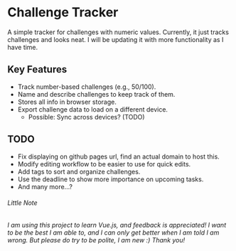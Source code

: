 # Challenge Tracker
A simple tracker for challenges with numeric values.
Currently, it just tracks challenges and looks neat. I will be updating it with more functionality as I have time.

## Key Features
- Track number-based challenges (e.g., 50/100).
- Name and describe challenges to keep track of them.
- Stores all info in browser storage.
- Export challenge data to load on a different device.
  - Possible: Sync across devices? (TODO)

## TODO
- Fix displaying on github pages url, find an actual domain to host this.
- Modify editing workflow to be easier to use for quick edits.
- Add tags to sort and organize challenges.
- Use the deadline to show more importance on upcoming tasks.
- And many more...?

###### Little Note
###### I am using this project to learn Vue.js, and feedback is appreciated! I want to be the best I am able to, and I can only get better when I am told I am wrong. But please do try to be polite, I am new :) Thank you!
